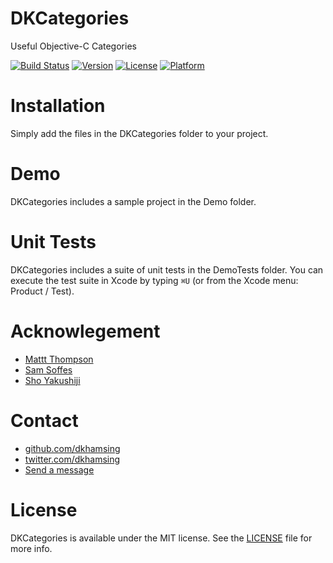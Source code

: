 DKCategories
============

Useful Objective-C Categories

[![Build Status](https://travis-ci.org/dkhamsing/DKCategories.svg?branch=master)](https://travis-ci.org/dkhamsing/DKCategories)
[![Version](https://img.shields.io/cocoapods/v/DKCategories.svg?style=flat)](http://cocoadocs.org/docsets/DKCategories)
[![License](https://img.shields.io/cocoapods/l/DKCategories.svg?style=flat)](http://cocoadocs.org/docsets/DKCategories)
[![Platform](https://img.shields.io/cocoapods/p/DKCategories.svg?style=flat)](http://cocoadocs.org/docsets/DKCategories)

# Installation
Simply add the files in the DKCategories folder to your project.

# Demo
DKCategories includes a sample project in the Demo folder. 

# Unit Tests

DKCategories includes a suite of unit tests in the DemoTests folder. You can execute the test suite in Xcode by typing `⌘U` (or from the Xcode menu: Product / Test).

# Acknowlegement
- [Mattt Thompson](https://twitter.com/mattt)
- [Sam Soffes](https://github.com/soffes)
- [Sho Yakushiji](https://github.com/yackle)

# Contact
- [github.com/dkhamsing](https://github.com/dkhamsing)
- [twitter.com/dkhamsing](https://twitter.com/dkhamsing)
- [Send a message](http://dkhamsing.tumblr.com/ask)

# License
DKCategories is available under the MIT license. See the [LICENSE](LICENSE) file for more info.
